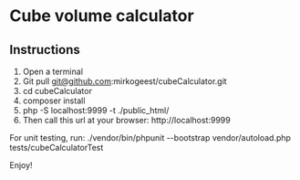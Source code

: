 # Cube volume calculator

## Instructions
1. Open a terminal
2. Git pull git@github.com:mirkogeest/cubeCalculator.git
3. cd cubeCalculator
4. composer install
5. php -S localhost:9999 -t ./public_html/
6. Then call this url at your browser:
http://localhost:9999

For unit testing, run:
./vendor/bin/phpunit --bootstrap vendor/autoload.php tests/cubeCalculatorTest

Enjoy!